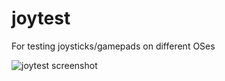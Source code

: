 # joytest
For testing joysticks/gamepads on different OSes

![joytest screenshot](https://i.imgur.com/aTotbo8.png)